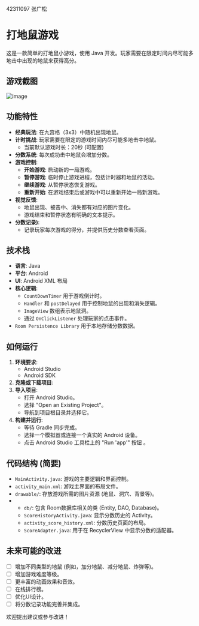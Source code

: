 42311097 张广松
# 打地鼠游戏 

这是一款简单的打地鼠小游戏，使用 Java 开发。玩家需要在限定时间内尽可能多地击中出现的地鼠来获得高分。

## 游戏截图
![image](https://github.com/user-attachments/assets/1a03be36-9742-4777-874b-74426883734b)


## 功能特性

*   **经典玩法**: 在九宫格（3x3）中随机出现地鼠。
*   **计时挑战**: 玩家需要在限定的游戏时间内尽可能多地击中地鼠。
    *   当前默认游戏时长：20秒 (可配置)
*   **分数系统**: 每次成功击中地鼠会增加分数。
*   **游戏控制**:
    *   **开始游戏**: 启动新的一局游戏。
    *   **暂停游戏**: 临时停止游戏进程，包括计时器和地鼠的活动。
    *   **继续游戏**: 从暂停状态恢复游戏。
    *   **重新开始**: 在游戏结束后或游戏中可以重新开始一局新游戏。
*   **视觉反馈**:
    *   地鼠出现、被击中、消失都有对应的图片变化。
    *   游戏结束和暂停状态有明确的文本提示。
*   **分数记录)**:
    *   记录玩家每次游戏的得分，并提供历史分数查看页面。

## 技术栈

*   **语言**: Java
*   **平台**: Android
*   **UI**: Android XML 布局
*   **核心逻辑**:
    *   `CountDownTimer` 用于游戏倒计时。
    *   `Handler` 和 `postDelayed` 用于控制地鼠的出现和消失逻辑。
    *   `ImageView` 数组表示地鼠洞。
    *   通过 `OnClickListener` 处理玩家的点击事件。
*    `Room Persistence Library` 用于本地存储分数数据。

## 如何运行

1.  **环境要求**:
    *   Android Studio 
    *   Android SDK
2.  **克隆或下载项目**:
3.  **导入项目**:
    *   打开 Android Studio。
    *   选择 "Open an Existing Project"。
    *   导航到项目根目录并选择它。
4.  **构建并运行**:
    *   等待 Gradle 同步完成。
    *   选择一个模拟器或连接一个真实的 Android 设备。
    *   点击 Android Studio 工具栏上的 "Run 'app'" 按钮 。

## 代码结构 (简要)

*   `MainActivity.java`: 游戏的主要逻辑和界面控制。
*   `activity_main.xml`: 游戏主界面的布局文件。
*   `drawable/`: 存放游戏所需的图片资源 (地鼠、洞穴、背景等)。
* 
    *   `db/`: 包含 Room数据库相关的类 (Entity, DAO, Database)。
    *   `ScoreHistoryActivity.java`:  显示分数历史的 Activity。
    *   `activity_score_history.xml`:  分数历史页面的布局。
    *   `ScoreAdapter.java`:  用于在 RecyclerView 中显示分数的适配器。

## 未来可能的改进

*   [ ] 增加不同类型的地鼠 (例如，加分地鼠、减分地鼠、炸弹等)。
*   [ ] 增加游戏难度等级。
*   [ ] 更丰富的动画效果和音效。
*   [ ] 在线排行榜。
*   [ ] 优化UI设计。
*   [ ] 将分数记录功能完善并集成。

欢迎提出建议或参与改进！


